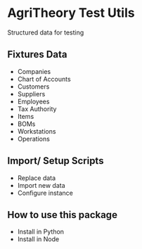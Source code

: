 # AgriTheory Test Utils

Structured data for testing

## Fixtures Data
 - Companies
 - Chart of Accounts
 - Customers
 - Suppliers
 - Employees
 - Tax Authority
 - Items
 - BOMs
 - Workstations
 - Operations


## Import/ Setup Scripts
- Replace data
- Import new data
- Configure instance


## How to use this package
- Install in Python
- Install in Node
